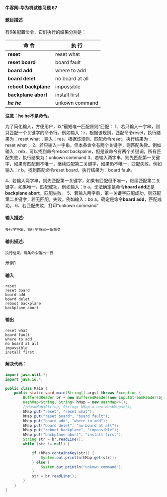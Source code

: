 #### 牛客网-华为机试练习题 67

#### 题目描述

有6条配置命令，它们执行的结果分别是：

| **命 令**          | **执 行**     |
| -------------------- | --------------- |
| **reset**            | reset what      |
| **reset board**      | board fault     |
| **board add**        | where to add    |
| **board delet**      | no board at all |
| **reboot backplane** | impossible      |
| **backplane abort**  | install first   |
| ***he he***          | unkown command  |

**注意：he he不是命令。**

为了简化输入，方便用户，以“最短唯一匹配原则”匹配： 1、若只输入一字串，则只匹配一个关键字的命令行。例如输入：r，根据该规则，匹配命令reset，执行结果为：reset
what；输入：res，根据该规则，匹配命令reset，执行结果为：reset what； 2、若只输入一字串，但本条命令有两个关键字，则匹配失败。例如输入：reb，可以找到命令reboot
backpalne，但是该命令有两个关键词，所有匹配失败，执行结果为：unkown command 3、若输入两字串，则先匹配第一关键字，如果有匹配但不唯一，继续匹配第二关键字，如果仍不唯一，匹配失败。例如输入：r
b，找到匹配命令reset board，执行结果为：board fault。

4、若输入两字串，则先匹配第一关键字，如果有匹配但不唯一，继续匹配第二关键字，如果唯一，匹配成功。例如输入：b a，无法确定是命令**board add**还是**backplane abort**，匹配失败。
5、若输入两字串，第一关键字匹配成功，则匹配第二关键字，若无匹配，失败。例如输入：bo a，确定是命令**board add**，匹配成功。 6、若匹配失败，打印“unkown command”

#### 输入描述:

```
多行字符串，每行字符串一条命令
```

#### 输出描述:

```
执行结果，每条命令输出一行
```

示例1

#### 输入

```
reset
reset board
board add
board delet
reboot backplane
backplane abort
```

#### 输出

```
reset what
board fault
where to add
no board at all
impossible
install first
```

#### 解决代码：

```java
import java.util.*;
import java.io.*;

public class Main {
    public static void main(String[] args) throws Exception {
        BufferedReader br = new BufferedReader(new InputStreamReader(System.in));
        HashMap<String, String> hMap = new HashMap<>();
        //HashMap<String, String> hMap = new HashMap<>();
        hMap.put("reset", "reset what");
        hMap.put("reset board", "board fault");
        hMap.put("board add", "where to add");
        hMap.put("board delet", "no board at all");
        hMap.put("reboot backplane", "impossible");
        hMap.put("backplane abort", "install first");
        String str = br.readLine();
        while (str != null) {

            if (hMap.containsKey(str)) {
                System.out.println(hMap.get(str));
            } else {
                System.out.println("unkown command");
            }
            str = br.readLine();
        }
    }
}

```

